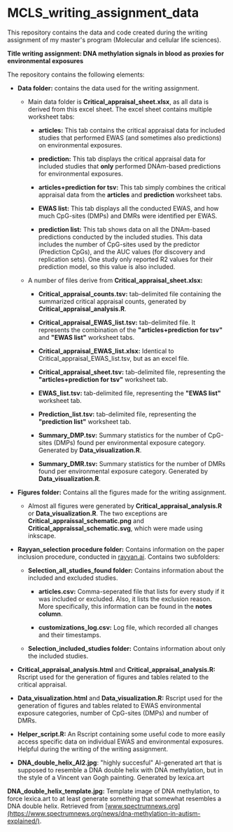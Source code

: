 # MCLS_writing_assignment_data

This repository contains the data and code created during the writing assignment of my master's program (Molecular and cellular life sciences).

**Title writing assignment: DNA methylation signals in blood as proxies for environmental exposures** 

The repository contains the following elements:
- **Data folder:** contains the data used for the writing assignment.

  - Main data folder is **Critical_appraisal_sheet.xlsx**, as all data is derived from this excel sheet. The excel sheet contains multiple worksheet tabs:

    - **articles:** This tab contains the critical appraisal data for included studies that performed EWAS (and sometimes also predictions) on environmental exposures.

    - **prediction:** This tab displays the critical appraisal data for included studies that **only** performed DNAm-based predictions for environmental exposures.

    - **articles+prediction for tsv:** This tab simply combines the critical appraisal data from the **articles** and **prediction** worksheet tabs.

    - **EWAS list:** This tab displays all the conducted EWAS, and how much CpG-sites (DMPs) and DMRs were identified per EWAS.

    - **prediction list:** This tab shows data on all the DNAm-based predictions conducted by the included studies. This data includes the number of CpG-sites used by the predictor (Prediction CpGs), and the AUC values (for discovery and replication sets). One study only reported R2 values for their prediction model, so this value is also included.

  - A number of files derive from **Critical_appraisal_sheet.xlsx:**

    - **Critical_appraisal_counts.tsv:** tab-delimited file containing the summarized critical appraisal counts, generated by **Critical_appraisal_analysis.R**.

    - **Critical_appraisal_EWAS_list.tsv:** tab-delimited file. It represents the combination of the **"articles+prediction for tsv"** and **"EWAS list"** worksheet tabs.

    - **Critical_appraisal_EWAS_list.xlsx:** Identical to Critical_appraisal_EWAS_list.tsv, but as an excel file.

    - **Critical_appraisal_sheet.tsv:** tab-delimited file, representing the **"articles+prediction for tsv"** worksheet tab.

    - **EWAS_list.tsv:** tab-delimited file, representing the **"EWAS list"** worksheet tab.

    - **Prediction_list.tsv:** tab-delimited file, representing the **"prediction list"** worksheet tab.

    - **Summary_DMP.tsv:** Summary statistics for the number of CpG-sites (DMPs) found per environmental  exposure category. Generated by **Data_visualization.R**.

    - **Summary_DMR.tsv:** Summary statistics for the number of DMRs found per environmental  exposure category. Generated by **Data_visualization.R**.

- **Figures folder:** Contains all the figures made for the writing assignment.

  - Almost all figures were generated by **Critical_appraisal_analysis.R** or **Data_visualization.R**. The two exceptions are **Critical_appraissal_schematic.png** and **Critical_appraissal_schematic.svg**, which were made using inkscape.

- **Rayyan_selection procedure folder:** Contains information on the paper inclusion procedure, conducted in [rayyan.ai](https://rayyan.ai/). Contains two subfolders:

  - **Selection_all_studies_found folder:** Contains information about the included and excluded studies.

    - **articles.csv:** Comma-seperated file that lists for every study if it was included or excluded. Also, it lists the exclusion reason. More specifically, this information can be found in the **notes column**.

    - **customizations_log.csv:** Log file, which recorded all changes and their timestamps. 

  - **Selection_included_studies folder:** Contains information about only the included studies.

- **Critical_appraisal_analysis.html** and **Critical_appraisal_analysis.R:** Rscript used for the generation of figures and tables related to the critical appraisal.

- **Data_visualization.html** and **Data_visualization.R:** Rscript used for the generation of figures and tables related to EWAS environmental exposure categories, number of CpG-sites (DMPs) and number of DMRs.

- **Helper_script.R:** An Rscript containing some useful code to more easily access specific data on individual EWAS and environmental exposures. Helpful during the writing of the writing assignment.

- **DNA_double_helix_AI2.jpg**: "highly succesful" AI-generated art that is supposed to resemble a DNA double helix with DNA methylation, but in the style of a Vincent van Gogh painting. Generated by lexica.art

**DNA_double_helix_template.jpg:** Template image of DNA methylation, to force lexica.art to at least generate something that somewhat resembles a DNA double helix. Retrieved from [www.spectrumnews.org](https://www.spectrumnews.org/news/dna-methylation-in-autism-explained/).